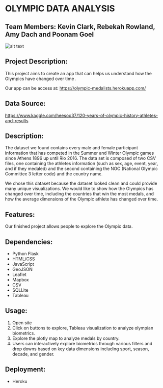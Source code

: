 # OLYMPIC DATA ANALYSIS 

## Team Members: Kevin Clark, Rebekah Rowland, Amy Dach and Poonam Goel

![alt text](https://stillmed.olympic.org/media/Images/OlympicOrg/IOC/The_Organisation/The-Olympic-Rings/Olympic_rings_TM_c_IOC_All_rights_reserved_1.jpg?interpolation=lanczos-none&resize=1400:*)

## Project Description:

This project aims to create an app that can helps us understand how the Olympics have changed over time .

Our app can be access at: https://olympic-medalists.herokuapp.com/

## Data Source:
https://www.kaggle.com/heesoo37/120-years-of-olympic-history-athletes-and-results 

## Description:
The dataset we found contains every male and female participant information that has competed in the Summer and Winter Olympic games since Athens 1896 up until Rio 2016. The data set is composed of two CSV files, one containing the athletes information (such as sex, age, event, year, and if they medaled) and the second containing the NOC (National Olympic Committee 3 letter code) and the country name. 

We chose this dataset because the dataset looked clean and could provide many unique visualizations. We would like to show how the Olympics has changed over time, including the countries that win the most medals, and how the average dimensions of the Olympic athlete has changed over time.

## Features:

Our finished project allows people to explore the Olympic data. 

## Dependencies:

* Python Flask 
* HTML/CSS
* JavaScript
* GeoJSON
* Leaflet 
* Mapbox
* CSV
* SQLLite
* Tableau

## Usage:

1. Open site 
2. Click on buttons to explore, Tableau visualization to analyze olympian biometrics.  
3. Explore the plotly map to analyze medals by country.
4. Users can interactively explore biometrics through various filters and drop downs based on key data dimensions including sport, season, decade, and gender.

## Deployment:

* Heroku
